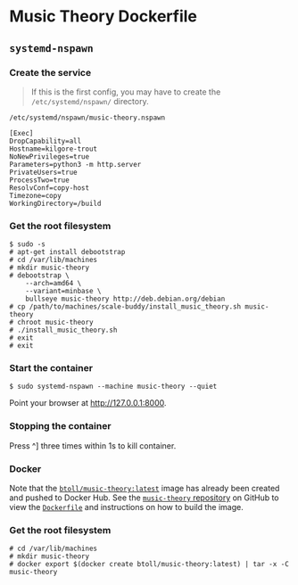# Music Theory Dockerfile

## `systemd-nspawn`

### Create the service

> If this is the first config, you may have to create the `/etc/systemd/nspawn/` directory.

`/etc/systemd/nspawn/music-theory.nspawn`

```
[Exec]
DropCapability=all
Hostname=kilgore-trout
NoNewPrivileges=true
Parameters=python3 -m http.server
PrivateUsers=true
ProcessTwo=true
ResolvConf=copy-host
Timezone=copy
WorkingDirectory=/build

```

### Get the root filesystem

```
$ sudo -s
# apt-get install debootstrap
# cd /var/lib/machines
# mkdir music-theory
# debootstrap \
    --arch=amd64 \
    --variant=minbase \
    bullseye music-theory http://deb.debian.org/debian
# cp /path/to/machines/scale-buddy/install_music_theory.sh music-theory
# chroot music-theory
# ./install_music_theory.sh
# exit
# exit
```

### Start the container

```
$ sudo systemd-nspawn --machine music-theory --quiet
```

Point your browser at http://127.0.0.1:8000.

### Stopping the container

Press ^] three times within 1s to kill container.

### Docker

Note that the [`btoll/music-theory:latest`] image has already been created and pushed to Docker Hub.  See the [`music-theory` repository] on GitHub to view the [`Dockerfile`] and instructions on how to build the image.

### Get the root filesystem

```
# cd /var/lib/machines
# mkdir music-theory
# docker export $(docker create btoll/music-theory:latest) | tar -x -C music-theory
```

[`btoll/music-theory:latest`]: https://hub.docker.com/r/btoll/music-theory
[`music-theory` repository]: https://github.com/btoll/music-theory
[`Dockerfile`]: https://github.com/btoll/music-theory/blob/master/Dockerfile

